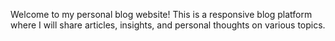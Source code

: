 Welcome to my personal blog website! This is a responsive blog platform where I will share articles, insights, and personal thoughts on various topics.
